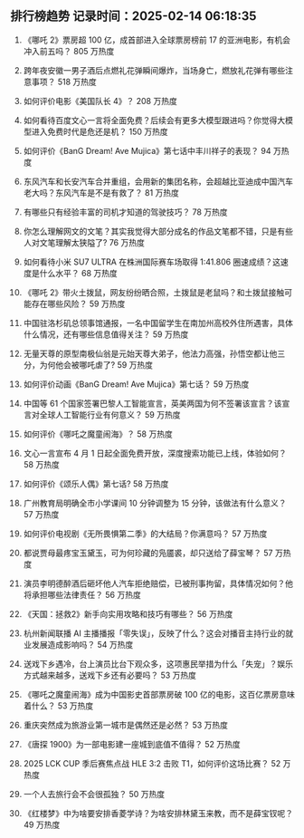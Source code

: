 
## 排行榜趋势 记录时间：2025-02-14 06:18:35
  
  1. 《哪吒 2》票房超 100 亿，成首部进入全球票房榜前 17 的亚洲电影，有机会冲入前五吗？ 805 万热度
    
  2. 跨年夜安徽一男子酒后点燃礼花弹瞬间爆炸，当场身亡，燃放礼花弹有哪些注意事项？ 518 万热度
    
  3. 如何评价电影《美国队长 4》？ 208 万热度
    
  4. 如何看待百度文心一言将全面免费？后续会有更多大模型跟进吗？你觉得大模型进入免费时代是危还是机？ 150 万热度
    
  5. 如何评价《BanG Dream! Ave Mujica》第七话中丰川祥子的表现？ 94 万热度
    
  6. 东风汽车和长安汽车合并重组，会用新的集团名称，会超越比亚迪成中国汽车老大吗？东风汽车是不是有救了？ 81 万热度
    
  7. 有哪些只有经验丰富的司机才知道的驾驶技巧？ 78 万热度
    
  8. 你怎么理解网文的文笔？其实我觉得大部分成名的作品文笔都不错，只是有些人对文笔理解太狭隘了? 76 万热度
    
  9. 如何看待小米 SU7 ULTRA 在株洲国际赛车场取得 1:41.806 圈速成绩？这速度是什么水平？ 68 万热度
    
  10. 《哪吒 2》带火土拨鼠，网友纷纷晒合照，土拨鼠是老鼠吗？和土拨鼠接触可能存在哪些风险？ 59 万热度
    
  11. 中国驻洛杉矶总领事馆通报，一名中国留学生在南加州高校外住所遇害，具体什么情况，还有哪些信息值得关注？ 59 万热度
    
  12. 无量天尊的原型南极仙翁是元始天尊大弟子，他法力高强，孙悟空都让他三分，为何他会被哪吒虐了? 59 万热度
    
  13. 如何评价动画《BanG Dream! Ave Mujica》第七话？ 59 万热度
    
  14. 中国等 61 个国家签署巴黎人工智能宣言，英美两国为何不签署该宣言？该宣言对全球人工智能行业有何意义？ 59 万热度
    
  15. 如何评价《哪吒之魔童闹海》？ 58 万热度
    
  16. 文心一言宣布 4 月 1 日起全面免费开放，深度搜索功能已上线，体验如何？ 58 万热度
    
  17. 如何评价《颂乐人偶》第七话? 58 万热度
    
  18. 广州教育局明确全市小学课间 10 分钟调整为 15 分钟，该做法有什么意义？ 57 万热度
    
  19. 如何评价电视剧《无所畏惧第二季》的大结局？你满意吗？ 57 万热度
    
  20. 都说贾母最疼宝玉黛玉，可为何珍藏的凫靥裘，却只送给了薛宝琴？ 57 万热度
    
  21. 演员李明德醉酒后砸坏他人汽车拒绝赔偿，已被刑事拘留，具体情况如何？他将承担哪些法律责任？ 56 万热度
    
  22. 《天国：拯救2》新手向实用攻略和技巧有哪些？ 56 万热度
    
  23. 杭州新闻联播 AI 主播播报「零失误」，反映了什么？这会对播音主持行业的就业发展造成影响吗？ 54 万热度
    
  24. 送戏下乡遇冷，台上演员比台下观众多，这项惠民举措为什么「失宠」？娱乐方式越来越多，送戏下乡还有必要吗？ 53 万热度
    
  25. 《哪吒之魔童闹海》成为中国影史首部票房破 100 亿的电影，这百亿票房意味着什么？ 53 万热度
    
  26. 重庆突然成为旅游业第一城市是偶然还是必然？ 53 万热度
    
  27. 《唐探 1900》为一部电影建一座城到底值不值得？ 52 万热度
    
  28. 2025 LCK CUP 季后赛焦点战 HLE 3:2 击败 T1，如何评价这场比赛？ 52 万热度
    
  29. 一个人去旅行会不会很孤独？ 50 万热度
    
  30. 《红楼梦》中为啥要安排香菱学诗？为啥安排林黛玉来教，而不是薛宝钗呢？ 49 万热度
    